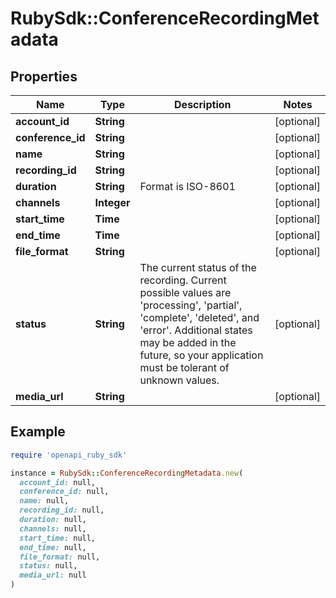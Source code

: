 # RubySdk::ConferenceRecordingMetadata

## Properties

| Name | Type | Description | Notes |
| ---- | ---- | ----------- | ----- |
| **account_id** | **String** |  | [optional] |
| **conference_id** | **String** |  | [optional] |
| **name** | **String** |  | [optional] |
| **recording_id** | **String** |  | [optional] |
| **duration** | **String** | Format is ISO-8601 | [optional] |
| **channels** | **Integer** |  | [optional] |
| **start_time** | **Time** |  | [optional] |
| **end_time** | **Time** |  | [optional] |
| **file_format** | **String** |  | [optional] |
| **status** | **String** | The current status of the recording. Current possible values are &#39;processing&#39;, &#39;partial&#39;, &#39;complete&#39;, &#39;deleted&#39;, and &#39;error&#39;. Additional states may be added in the future, so your application must be tolerant of unknown values. | [optional] |
| **media_url** | **String** |  | [optional] |

## Example

```ruby
require 'openapi_ruby_sdk'

instance = RubySdk::ConferenceRecordingMetadata.new(
  account_id: null,
  conference_id: null,
  name: null,
  recording_id: null,
  duration: null,
  channels: null,
  start_time: null,
  end_time: null,
  file_format: null,
  status: null,
  media_url: null
)
```


